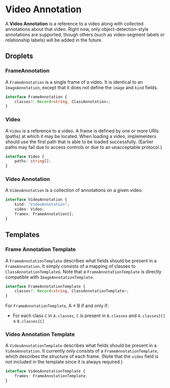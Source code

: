 # Video Annotation

A **Video Annotation** is a reference to a video along with collected annotations about that video.  Right now, only object-detection-style annotations are supported, though others (such as video-segment labels or relationship labels) will be added in the future.

## Droplets

### FrameAnnotation

A `FrameAnnotation` is a single frame of a video.  It is identical to an `ImageAnnotation`, except that it does not define the `image` and `kind` fields.

```ts
interface FrameAnnotation {
	classes?: Record<string, ClassAnnotation>;
}
```

### Video

A `Video` is a reference to a video.  A frame is defined by one or more URIs (paths) at which it may be located.  When loading a video, implementers should use the first path that is able to be loaded successfully.  (Earlier paths may fail due to access controls or due to an unacceptable protocol.)

```ts
interface Video {
	paths: string[];
}
```

### Video Annotation

A `VideoAnnotation` is a collection of annotations on a given video.

```ts
interface VideoAnnotation {
	kind: "VideoAnnotation";
	video: Video;
	frames: FrameAnnotation[];
}
```

## Templates

### Frame Annotation Template

A `FrameAnnotationTemplate` describes what fields should be present in a `FrameAnnotation`.  It simply consists of a mapping of classes to `ClassAnnotationTemplate`s.  Note that a `FrameAnnotationTemplate` is directly compatible with `ImageAnnotationTemplate`.

```ts
interface FrameAnnotationTemplate {
	classes?: Record<string, ClassAnnotationTemplate>;
}
```

For `FrameAnnotationTemplate`, A ≤ B if and only if:

- For each class `C` in `A.classes`, `C` is present in `B.classes` and `A.classes[C]` ≤ `B.classes[C]`

### Video Annotation Template

A `VideoAnnotationTemplate` describes what fields should be present in a `VideoAnnotation`.  It currently only consists of a `FrameAnnotationTemplate`, which describes the structure of each frame.  (Note that the `video` field is not included in the template since it is always required.)

```ts
interface VideoAnnotationTemplate {
	frames: FrameAnnotationTemplate;
}
```
